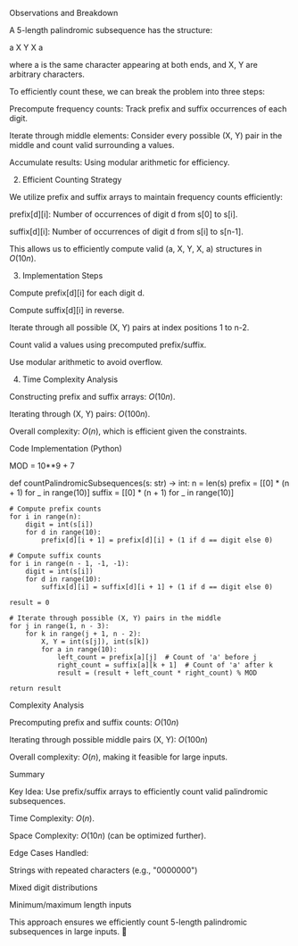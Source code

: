 Observations and Breakdown

A 5-length palindromic subsequence has the structure:

 a  X  Y  X  a

where a is the same character appearing at both ends, and X, Y are arbitrary characters.

To efficiently count these, we can break the problem into three steps:

Precompute frequency counts: Track prefix and suffix occurrences of each digit.

Iterate through middle elements: Consider every possible (X, Y) pair in the middle and count valid surrounding a values.

Accumulate results: Using modular arithmetic for efficiency.

2. Efficient Counting Strategy

We utilize prefix and suffix arrays to maintain frequency counts efficiently:

prefix[d][i]: Number of occurrences of digit d from s[0] to s[i].

suffix[d][i]: Number of occurrences of digit d from s[i] to s[n-1].

This allows us to efficiently compute valid (a, X, Y, X, a) structures in $O(10 n)$.

3. Implementation Steps

Compute prefix[d][i] for each digit d.

Compute suffix[d][i] in reverse.

Iterate through all possible (X, Y) pairs at index positions 1 to n-2.

Count valid a values using precomputed prefix/suffix.

Use modular arithmetic to avoid overflow.

4. Time Complexity Analysis

Constructing prefix and suffix arrays: $O(10n)$.

Iterating through (X, Y) pairs: $O(100n)$.

Overall complexity: $O(n)$, which is efficient given the constraints.

Code Implementation (Python)

MOD = 10**9 + 7

def countPalindromicSubsequences(s: str) -> int:
    n = len(s)
    prefix = [[0] * (n + 1) for _ in range(10)]
    suffix = [[0] * (n + 1) for _ in range(10)]
    
    # Compute prefix counts
    for i in range(n):
        digit = int(s[i])
        for d in range(10):
            prefix[d][i + 1] = prefix[d][i] + (1 if d == digit else 0)
    
    # Compute suffix counts
    for i in range(n - 1, -1, -1):
        digit = int(s[i])
        for d in range(10):
            suffix[d][i] = suffix[d][i + 1] + (1 if d == digit else 0)
    
    result = 0
    
    # Iterate through possible (X, Y) pairs in the middle
    for j in range(1, n - 3):
        for k in range(j + 1, n - 2):
            X, Y = int(s[j]), int(s[k])
            for a in range(10):
                left_count = prefix[a][j]  # Count of 'a' before j
                right_count = suffix[a][k + 1]  # Count of 'a' after k
                result = (result + left_count * right_count) % MOD
    
    return result

Complexity Analysis

Precomputing prefix and suffix counts: $O(10n)$

Iterating through possible middle pairs (X, Y): $O(100n)$

Overall complexity: $O(n)$, making it feasible for large inputs.

Summary

Key Idea: Use prefix/suffix arrays to efficiently count valid palindromic subsequences.

Time Complexity: $O(n)$.

Space Complexity: $O(10n)$ (can be optimized further).

Edge Cases Handled:

Strings with repeated characters (e.g., "0000000")

Mixed digit distributions

Minimum/maximum length inputs

This approach ensures we efficiently count 5-length palindromic subsequences in large inputs. 🚀

